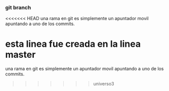 ### git branch 
<<<<<<< HEAD
una rama en git es simplemente un apuntador movil apuntando a uno de los commits.



esta linea fue creada en la linea master
=======
una rama en git es simplemente un apuntador movil apuntando a uno de los commits.
>>>>>>> universo3
